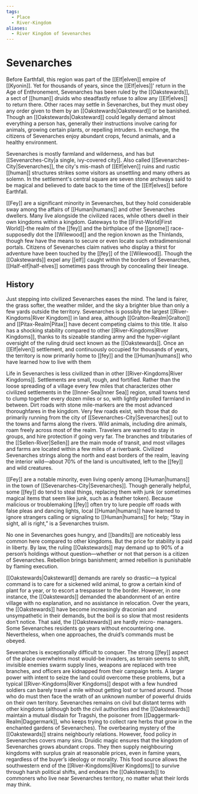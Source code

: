 ```yaml
---
tags:
  - Place
  - River-Kingdom
aliases:
  - River Kingdom of Sevenarches
---
```

# Sevenarches
Before Earthfall, this region was part of the [[Elf|elven]] empire of [[Kyonin]]. Yet for thousands of years, since the [[Elf|elves]]' return in the Age of Enthronement, Sevenarches has been ruled by the [[Oakstewards]], a sect of [[human]] druids who steadfastly refuse to allow any [[Elf|elves]] to return there. Other races may settle in Sevenarches, but they must obey any order given to them by an [[Oakstewards|Oaksteward]] or be banished. Though an [[Oakstewards|Oaksteward]] could legally demand almost everything a person has, generally their instructions involve caring for animals, growing certain plants, or repelling intruders. In exchange, the citizens of Sevenarches enjoy abundant crops, fecund animals, and a healthy environment.

Sevenarches is mostly farmland and wilderness, and has but [[Sevenarches-City|a single, ivy-covered city]]. Also called [[Sevenarches-City|Sevenarches]], the city's mis-mash of [[Elf|elven]] ruins and rustic [[human]] structures strikes some visitors as unsettling and many others as solemn. In the settlement's central square are seven stone archways said to be magical and believed to date back to the time of the [[Elf|elves]] before Earthfall.

[[Fey]] are a significant minority in Sevenarches, but they hold considerable sway among the affairs of [[Human|humans]] and other Sevenarches dwellers. Many live alongside the civilized races, while others dwell in their own kingdoms within a kingdom. Gateways to the [[First-World|First World]]-the realm of the [[fey]] and the birthplace of the [[gnome]] race-supposedly dot the [[Wilewood]] and the region known as the Thinlands, though few have the means to secure or even locate such extradimensional portals. Citizens of Sevenarches claim natives who display a thirst for adventure have been touched by the [[fey]] of the [[Wilewood]]. Though the [[Oakstewards]] expel any [[elf]] caught within the borders of Sevenarches, [[Half-elf|half-elves]] sometimes pass through by concealing their lineage.
## History
Just stepping into civilized Sevenarches eases the mind. The land is fairer, the grass softer, the weather milder, and the sky a brighter blue than only a few yards outside the territory. Sevenarches is possibly the largest [[River-Kingdoms|River Kingdom]] in land area, although [[Gralton-Realm|Gralton]] and [[Pitax-Realm|Pitax]] have decent competing claims to this title. It also has a shocking stability compared to other [[River-Kingdoms|River Kingdoms]], thanks to its sizeable standing army and the hyper-vigilant oversight of the ruling druid sect known as the [[Oakstewards]]. Once an [[Elf|elven]] settlement, and continuously occupied for thousands of years, the territory is now primarily home to [[fey]] and the [[Human|humans]] who have learned how to live with them

Life in Sevenarches is less civilized than in other [[River-Kingdoms|River Kingdoms]]. Settlements are small, rough, and fortified. Rather than the loose spreading of a village every few miles that characterizes other civilized settlements in the [[Inner-Sea|Inner Sea]] region, small towns tend to clump together every dozen miles or so, with lightly patrolled farmland in between. Dirt roads with stone mile-markers are the most advanced thoroughfares in the kingdom. Very few roads exist, with those that do primarily running from the city of [[Sevenarches-City|Sevenarches]] out to the towns and farms along the rivers. Wild animals, including dire animals, roam freely across most of the realm. Travelers are warned to stay in groups, and hire protection if going very far. The branches and tributaries of the [[Sellen-River|Sellen]] are the main mode of transit, and most villages and farms are located within a few miles of a riverbank. Civilized Sevenarches strings along the north and east borders of the realm, leaving the interior wild—about 70% of the land is uncultivated, left to the [[fey]] and wild creatures.

[[Fey]] are a notable minority, even living openly among [[Human|humans]] in the town of [[Sevenarches-City|Sevenarches]]. Though generally helpful, some [[fey]] do tend to steal things, replacing them with junk (or sometimes magical items that seem like junk, such as a feather token). Because malicious or troublemaking [[fey]] often try to lure people off roads with false pleas and dancing lights, local [[Human|humans]] have learned to ignore strangers calling or signaling to [[Human|humans]] for help; “Stay in sight, all is right,” is a Sevenarches truism.

No one in Sevenarches goes hungry, and [[bandits]] are noticeably less common here compared to other kingdoms. But the price for stability is paid in liberty. By law, the ruling [[Oakstewards]] may demand up to 90% of a person’s holdings without question—whether or not that person is a citizen of Sevenarches. Rebellion brings banishment; armed rebellion is punishable by flaming execution.

[[Oakstewards|Oaksteward]] demands are rarely so drastic—a typical command is to care for a sickened wild animal, to grow a certain kind of plant for a year, or to escort a trespasser to the border. However, in one instance, the [[Oakstewards]] demanded the abandonment of an entire village with no explanation, and no assistance in relocation. Over the years, the [[Oakstewards]] have become increasingly draconian and unsympathetic in their demands, but the boil is so slow that most residents don’t notice. That said, the [[Oakstewards]] are hardly micro- managers. Some Sevenarches residents go years without encountering one. Nevertheless, when one approaches, the druid’s commands must be obeyed.

Sevenarches is exceptionally difficult to conquer. The strong [[fey]] aspect of the place overwhelms most would-be invaders, as terrain seems to shift, invisible enemies swarm supply lines, weapons are replaced with tree branches, and officers are kidnapped from their campaign tents. A larger power with intent to seize the land could overcome these problems, but a typical [[River-Kingdoms|River Kingdoms]] despot with a few hundred soldiers can barely travel a mile without getting lost or turned around. Those who do must then face the wrath of an unknown number of powerful druids on their own territory. Sevenarches remains on civil but distant terms with other kingdoms (although both the civil authorities and the [[Oakstewards]] maintain a mutual disdain for Tragshi, the poisoner from [[Daggermark-Realm|Daggermark]], who keeps trying to collect rare herbs that grow in the enchanted gardens of Sevenarches). The overbearing mystery of the [[Oakstewards]] strains neighbourly relations. However, food policy in Sevenarches covers many sins. Druidic magic ensures that the kingdom of Sevenarches grows abundant crops. They then supply neighbouring kingdoms with surplus grain at reasonable prices, even in famine years, regardless of the buyer’s ideology or morality. This food source allows the southwestern end of the [[River-Kingdoms|River Kingdoms]] to survive through harsh political shifts, and endears the [[Oakstewards]] to commoners who live near Sevenarches territory, no matter what their lords may think.